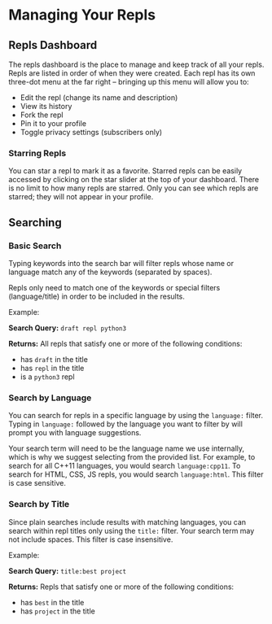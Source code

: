 # Managing Your Repls

## Repls Dashboard

The repls dashboard is the place to manage and keep track of all your repls.  Repls are listed in order of when they were created. Each repl has its own three-dot menu at the far right – bringing up this menu will allow you to:

* Edit the repl (change its name and description)
* View its history
* Fork the repl
* Pin it to your profile
* Toggle privacy settings (subscribers only)

### Starring Repls

You can star a repl to mark it as a favorite. Starred repls can be easily accessed by clicking on the star slider at the top of your dashboard. There is no limit to how many repls are starred. Only you can see which repls are starred; they will not appear in
your profile.

## Searching

### Basic Search

Typing keywords into the search bar will filter repls whose name or language match any of the keywords (separated by spaces).

Repls only need to match one of the keywords or special filters
(language/title) in order to be included in the results.

Example:

**Search Query:** `draft repl python3`

**Returns:**
All repls that satisfy one or more of the following conditions:

* has `draft` in the title
* has `repl` in the title
* is a `python3` repl

### Search by Language

You can search for repls in a specific language by using the `language:` filter.
Typing in `language:` followed by the language you want to filter by will prompt
you with language suggestions.

Your search term will need to be the language name we use internally, which is why
we suggest selecting from the provided list.  For example, to search for all C++11
languages, you would search `language:cpp11`.  To search for HTML, CSS, JS repls,
you would search `language:html`.  This filter is case sensitive.

### Search by Title

Since plain searches include results with matching languages, you can search within repl titles only using the `title:` filter.  Your search term may not include spaces.
This filter is case insensitive.

Example:

**Search Query:** `title:best project`

**Returns:**
Repls that satisfy one or more of the following conditions:

* has `best` in the title
* has `project` in the title
